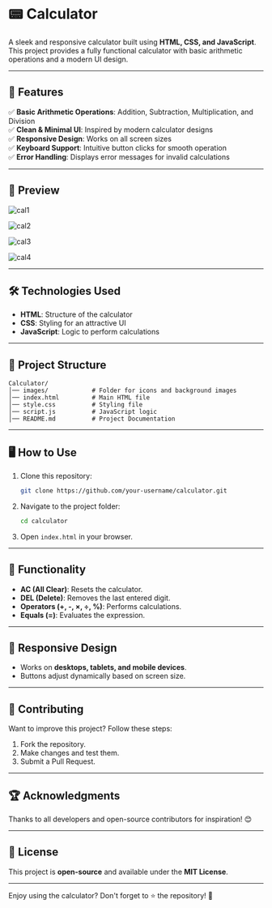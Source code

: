 # 📟 Calculator

A sleek and responsive calculator built using **HTML, CSS, and JavaScript**. This project provides a fully functional calculator with basic arithmetic operations and a modern UI design.

---

## 🚀 Features

✅ **Basic Arithmetic Operations**: Addition, Subtraction, Multiplication, and Division  
✅ **Clean & Minimal UI**: Inspired by modern calculator designs  
✅ **Responsive Design**: Works on all screen sizes  
✅ **Keyboard Support**: Intuitive button clicks for smooth operation  
✅ **Error Handling**: Displays error messages for invalid calculations  

---

## 🎨 Preview

![cal1](https://github.com/user-attachments/assets/eb2ab5b4-85e1-4ece-8aae-4556c6bb9de4)

![cal2](https://github.com/user-attachments/assets/4d66ab6d-afe7-492d-8cd1-6951e35c7e7c)

![cal3](https://github.com/user-attachments/assets/68c2e22c-0b06-49c4-a7a0-8fe33021effd)

![cal4](https://github.com/user-attachments/assets/5fa3e821-11c6-4230-a69c-54538407b0cb)

---

## 🛠️ Technologies Used

- **HTML**: Structure of the calculator
- **CSS**: Styling for an attractive UI
- **JavaScript**: Logic to perform calculations

---

## 📂 Project Structure

```
Calculator/
│── images/            # Folder for icons and background images
│── index.html         # Main HTML file
│── style.css          # Styling file
│── script.js          # JavaScript logic
│── README.md          # Project Documentation
```

---

## 🖥️ How to Use

1. Clone this repository:
   ```bash
   git clone https://github.com/your-username/calculator.git
   ```
2. Navigate to the project folder:
   ```bash
   cd calculator
   ```
3. Open `index.html` in your browser.

---

## 🎯 Functionality

- **AC (All Clear)**: Resets the calculator.
- **DEL (Delete)**: Removes the last entered digit.
- **Operators (+, -, ×, ÷, %)**: Performs calculations.
- **Equals (=)**: Evaluates the expression.

---

## 📱 Responsive Design

- Works on **desktops, tablets, and mobile devices**.
- Buttons adjust dynamically based on screen size.

---

## 🌟 Contributing

Want to improve this project? Follow these steps:
1. Fork the repository.
2. Make changes and test them.
3. Submit a Pull Request.

---

## 🏆 Acknowledgments

Thanks to all developers and open-source contributors for inspiration! 😊

---

## 📜 License

This project is **open-source** and available under the **MIT License**.

---

Enjoy using the calculator? Don't forget to ⭐ the repository! 🚀

